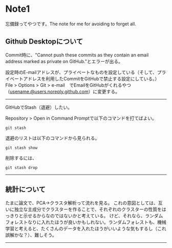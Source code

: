 # Note1
忘備録ってやつです。The note for me for avoiding to forget all.

## Github Desktopについて
<bold>Commit時に、"Cannot push these commits as they contain an email address marked as private on GitHub."とエラーが出る。</bold>

設定時のE-mailアドレスが、プライベートなものを設定している（そして、プライベートアドレスを利用したCommitをGitHubで禁止する設定にしている。）
File > Options > Git > e-mail　でEmailをGitHubがくれるやつ（usename.@users.noreply.github.com）に変更する。

<hr>
<bold>GitHubでStash（退避）したい。</bold>

Repository > Open in Command Promptで以下のコマンドを打てばよい。
```console
git stash
```
退避のリストは以下のコマンドから見られる。
```console
git stash show
```
削除するには、
```console
git stash drop
```
<hr>

## 統計について
たまに論文で、PCA→クラスタ解析って流れを見る。
これの意図としては、互いに独立な主成分でクラスターを作ることで、それぞれのクラスターの性質をはっきりと示せるからなのではないかと考えている。
けど、それなら、ランダムフォレストなりに入れたほうが良いかもしれない。ランダムフォレストも、機械学習と考えると、たくさんのデータを入れたほうがいいような気もするし（これ誤解かな？）、難しそう。
<hr>



